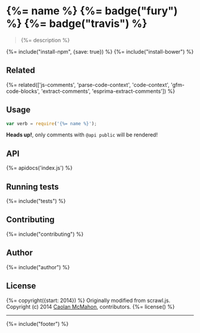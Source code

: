 # {%= name %} {%= badge("fury") %} {%= badge("travis") %}

> {%= description %}


{%= include("install-npm", {save: true}) %}
{%= include("install-bower") %}

## Related
{%= related(['js-comments', 'parse-code-context', 'code-context', 'gfm-code-blocks', 'extract-comments', 'esprima-extract-comments']) %}  

## Usage

```js
var verb = require('{%= name %}');
```

**Heads up!**, only comments with `@api public` will be rendered!

## API
{%= apidocs('index.js') %}

## Running tests
{%= include("tests") %}

## Contributing
{%= include("contributing") %}

## Author
{%= include("author") %}

## License
{%= copyright({start: 2014}) %}
Originally modified from scrawl.js. Copyright (c) 2014 [Caolan McMahon](https://github.com/caolan), contributors.
{%= license() %}

***

{%= include("footer") %}
<!-- deps:mocha -->
